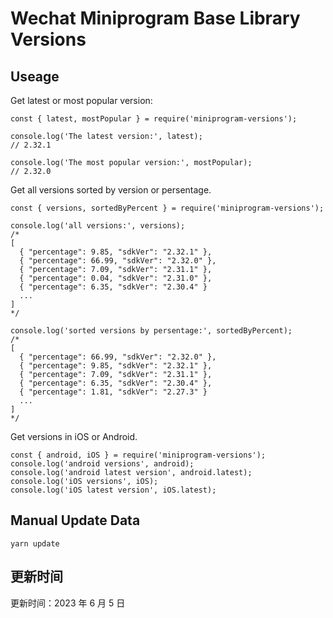 
# Wechat Miniprogram Base Library Versions

## Useage

Get latest or most popular version:

```;
const { latest, mostPopular } = require('miniprogram-versions');

console.log('The latest version:', latest);
// 2.32.1

console.log('The most popular version:', mostPopular);
// 2.32.0

```

Get all versions sorted by version or persentage.

```
const { versions, sortedByPercent } = require('miniprogram-versions');

console.log('all versions:', versions);
/*
[
  { "percentage": 9.85, "sdkVer": "2.32.1" },
  { "percentage": 66.99, "sdkVer": "2.32.0" },
  { "percentage": 7.09, "sdkVer": "2.31.1" },
  { "percentage": 0.04, "sdkVer": "2.31.0" },
  { "percentage": 6.35, "sdkVer": "2.30.4" }
  ...
]
*/

console.log('sorted versions by persentage:', sortedByPercent);
/*
[
  { "percentage": 66.99, "sdkVer": "2.32.0" },
  { "percentage": 9.85, "sdkVer": "2.32.1" },
  { "percentage": 7.09, "sdkVer": "2.31.1" },
  { "percentage": 6.35, "sdkVer": "2.30.4" },
  { "percentage": 1.81, "sdkVer": "2.27.3" }
  ...
]
*/
```

Get versions in iOS or Android.

```
const { android, iOS } = require('miniprogram-versions');
console.log('android versions', android);
console.log('android latest version', android.latest);
console.log('iOS versions', iOS);
console.log('iOS latest version', iOS.latest);
```

## Manual Update Data

```
yarn update
```

## 更新时间

更新时间：2023 年 6 月 5 日
